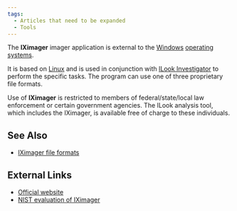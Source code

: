 ```yaml
---
tags:
  - Articles that need to be expanded
  - Tools
---
```

The **IXimager** imager application is external to the [Windows](windows.md)
[operating systems](operating_system.md).

It is based on [Linux](linux.md) and is used in conjunction with
[ILook Investigator](ilook.md) to perform the specific tasks. The program can
use one of three proprietary file formats.

Use of **IXimager** is restricted to members of federal/state/local law
enforcement or certain government agencies. The ILook analysis tool,
which includes the IXimager, is available free of charge to these
individuals.

## See Also

* [IXimager file formats](iximager_file_formats.md)

## External Links

* [Official website](https://www.ilook-forensics.org/iximager.html)
* [NIST evaluation of IXimager](https://nij.ojp.gov/)
